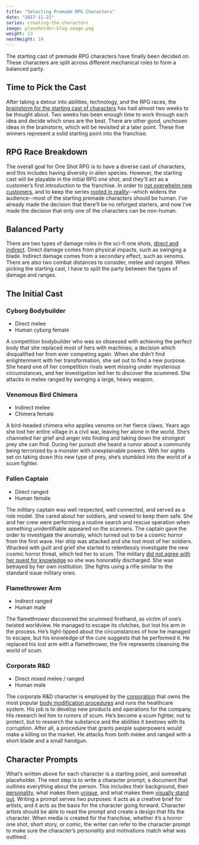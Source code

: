 ```yaml
---
title: "Selecting Premade RPG Characters"
date: "2017-11-21"
series: creating-the-characters
image: placeholder-blog-image.png
weight: 13
nextWeight: 14
---
```


The starting cast of premade RPG characters have finally been decided on. These characters are split across different mechanical roles to form a balanced party.<!--more-->

## Time to Pick the Cast
After taking a detour into abilities, technology, and the RPG races, the [brainstorm for the starting cast of characters](/blog/creating-the-characters/brainstorming-the-starting-cast/) has had almost two weeks to be thought about. Two weeks has been enough time to work through each idea and decide which ones are the best. There are other good, unchosen ideas in the brainstorm, which will be revisited at a later point. These five winners represent a solid starting point into the franchise.

## RPG Race Breakdown
The overall goal for One Shot RPG is to have a diverse cast of characters, and this includes having diversity in alien species. However, the starting cast will be playable in the initial RPG one shot, and they’ll act as a customer’s first introduction to the franchise. In order to [not overwhelm new customers](/blog/creating-the-setting/justification-for-one-shot-rpg/#the-issue-of-preparation-and-accessibility), and to keep the series [rooted in reality](/blog/creating-the-setting/testing-the-new-pitch/#business-requirements)--which widens the audience--most of the starting premade characters should be human. I’ve already made the decision that there’ll be no reforged starters, and now I’ve made the decision that only one of the characters can be non-human.

## Balanced Party
There are two types of damage roles in the sci-fi one shots, [direct and indirect](/blog/creating-the-characters/abilities-weaponry/#character-weapons-and-abilities). Direct damage comes from physical impacts, such as swinging a blade. Indirect damage comes from a secondary effect, such as venoms. There are also two combat distances to consider, melee and ranged. When picking the starting cast, I have to split the party between the types of damage and ranges.

## The Initial Cast
### Cyborg Bodybuilder
- Direct melee
- Human cyborg female

A competition bodybuilder who was so obsessed with achieving the perfect body that she replaced most of hers with machines; a decision which disqualified her from ever competing again. When she didn’t find enlightenment with her transformation, she set out to find a new purpose. She heard one of her competition rivals went missing under mysterious circumstances, and her investigation led her to discover the scummed. She attacks in melee ranged by swinging a large, heavy weapon.

### Venomous Bird Chimera
- Indirect melee
- Chimera female

A bird-headed chimera who applies venoms on her fierce claws. Years ago she lost her entire village in a civil war, leaving her alone in the world. She’s channeled her grief and anger into finding and taking down the strongest prey she can find. During her pursuit she heard a rumor about a community being terrorized by a monster with unexplainable powers. With her sights set on taking down this new type of prey, she’s stumbled into the world of a scum fighter.

### Fallen Captain
- Direct ranged
- Human female

The military captain was well respected, well connected, and served as a role model. She cared about her soldiers, and vowed to keep them safe. She and her crew were performing a routine search and rescue operation when something unidentifiable appeared on the scanners. The captain gave the order to investigate the anomaly, which turned out to be a cosmic horror from the first wave. Her ship was attacked and she lost most of her soldiers. Wracked with guilt and grief she started to relentlessly investigate the new cosmic horror threat, which led her to scum. The military [did not agree with her quest for knowledge](/blog/creating-the-setting/expanding-upon-scum-and-horror/#scum-fighters) so she was honorably discharged. She was betrayed by her own institution. She fights using a rifle similar to the standard issue military ones.

### Flamethrower Arm
- Indirect ranged
- Human male

The flamethrower discovered the scummed firsthand, as victim of one’s twisted worldview. He managed to escape its clutches, but lost his arm in the process. He’s tight-lipped about the circumstances of how he managed to escape, but his knowledge of the cure suggests that he performed it. He replaced his lost arm with a flamethrower, the fire represents cleansing the world of scum.

### Corporate R&D
- Direct mixed melee / ranged
- Human male

The corporate R&D character is employed by the [corporation](/blog/creating-the-setting/planets-and-races/#earth) that owns the most popular [body modification procedures](/blog/creating-the-characters/robots-androids-cyborgs/#body-modification) and runs the healthcare system. His job is to develop new products and operations for the company. His research led him to rumors of scum. He’s become a scum fighter, not to protect, but to research the substance and the abilities it bestows with its corruption. After all, a procedure that grants people superpowers would make a killing on the market. He attacks from both melee and ranged with a short blade and a small handgun.

## Character Prompts
What’s written above for each character is a starting point, and somewhat placeholder. The next step is to write a character prompt, a document that outlines everything about the person. This includes their background, their [personality](/blog/creating-the-characters/gameplay-and-narrative-goals/#character-personalities), what makes them [unique](/blog/creating-the-characters/diversity-goals/), and what makes them [visually stand out](/blog/creating-the-characters/visual-goals/). Writing a prompt serves two purposes: it acts as a creative brief for artists, and it acts as the basis for the character going forward. Character artists should be able to read the prompt and create a design that fits the character. When media is created for the franchise, whether it’s a horror one shot, short story, or comic, the writer can refer to the character prompt to make sure the character’s personality and motivations match what was outlined.
